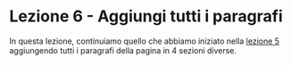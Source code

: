 # Lezione 6 - Aggiungi tutti i paragrafi

In questa lezione, continuiamo quello che abbiamo iniziato nella [lezione 5](https://github.com/sasadangelo/html-hero/tree/master/part-1/lesson-05) aggiungendo tutti i paragrafi della pagina in 4 sezioni diverse.
